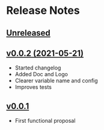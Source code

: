 # Release Notes

## [Unreleased](https://github.com/ciareis/bypass/compare/v0.0.2...0.0.x)

## [v0.0.2 (2021-05-21)](https://github.com/ciareis/bypass/archive/refs/tags/0.0.2.zip)

- Started changelog
- Added Doc and Logo
- Clearer variable name and config
- Improves tests

## [v0.0.1](https://github.com/ciareis/bypass/archive/refs/tags/0.0.1.zip)

- First functional proposal
